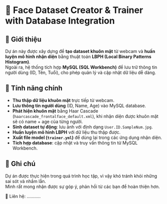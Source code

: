 # 👤 Face Dataset Creator & Trainer with Database Integration

## 📖 Giới thiệu
Dự án này được xây dựng để **tạo dataset khuôn mặt** từ webcam và **huấn luyện mô hình nhận diện** bằng thuật toán **LBPH (Local Binary Patterns Histogram)**.  
Ngoài ra, hệ thống tích hợp **MySQL (SQL Workbench)** để lưu trữ thông tin người dùng (ID, Tên, Tuổi), cho phép quản lý và cập nhật dữ liệu dễ dàng.  

## 🚀 Tính năng chính
- **Thu thập dữ liệu khuôn mặt** trực tiếp từ webcam.  
- **Lưu thông tin người dùng** (ID, Name, Age) vào MySQL database.  
- **Phát hiện khuôn mặt** bằng Haar Cascade (`haarcascade_frontalface_default.xml`), khi nhận diện được khuôn mặt sẽ có name + age của từng người.
- **Sinh dataset tự động**: lưu ảnh với định dạng `User.ID.SampleNum.jpg`.  
- **Huấn luyện mô hình LBPH** với dữ liệu thu thập được.  
- **Xuất file model (`trainer.yml`)** để dùng lại trong các ứng dụng nhận diện.  
- **Tích hợp database**: cập nhật và truy vấn thông tin từ MySQL Workbench.
  
## 📌 Ghi chú

Dự án được thực hiện trong quá trình học tập, vì vậy khó tránh khỏi những sai sót và nhầm lẫn.  
Mình rất mong nhận được sự góp ý, phản hồi từ các bạn để hoàn thiện hơn.  

📧 Liên hệ: ...........

